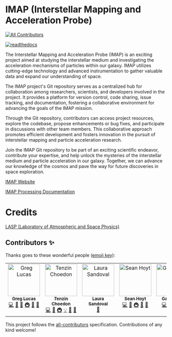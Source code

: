 # IMAP (Interstellar Mapping and Acceleration Probe)
<!-- ALL-CONTRIBUTORS-BADGE:START - Do not remove or modify this section -->
[![All Contributors](https://img.shields.io/badge/all_contributors-7-orange.svg?style=flat-square)](#contributors-)
<!-- ALL-CONTRIBUTORS-BADGE:END -->
[![readthedocs](https://readthedocs.org/projects/imap-processing/badge/?version=latest)](https://imap-processing.readthedocs.io/en/latest/)

The Interstellar Mapping and Acceleration Probe (IMAP) is an exciting project aimed at studying the interstellar medium and investigating the acceleration mechanisms of particles within our galaxy. IMAP utilizes cutting-edge technology and advanced instrumentation to gather valuable data and expand our understanding of space.

The IMAP project's Git repository serves as a centralized hub for collaboration among researchers, scientists, and developers involved in the project. It provides a platform for version control, code sharing, issue tracking, and documentation, fostering a collaborative environment for advancing the goals of the IMAP mission.

Through the Git repository, contributors can access project resources, explore the codebase, propose enhancements or bug fixes, and participate in discussions with other team members. This collaborative approach promotes efficient development and fosters innovation in the pursuit of interstellar mapping and particle acceleration research.

Join the IMAP Git repository to be part of an exciting scientific endeavor, contribute your expertise, and help unlock the mysteries of the interstellar medium and particle acceleration in our galaxy. Together, we can advance our knowledge of the cosmos and pave the way for future discoveries in space exploration.

[IMAP Website](https://imap.princeton.edu/)

[IMAP Processing Documentation](https://imap-processing.readthedocs.io/en/latest/)

# Credits
[LASP (Laboratory of Atmospheric and Space Physics)](https://lasp.colorado.edu/)
## Contributors ✨

Thanks goes to these wonderful people ([emoji key](https://allcontributors.org/docs/en/emoji-key)):

<!-- ALL-CONTRIBUTORS-LIST:START - Do not remove or modify this section -->
<!-- prettier-ignore-start -->
<!-- markdownlint-disable -->
<table>
  <tbody>
    <tr>
      <td align="center" valign="top" width="14.28%"><a href="http://greglucas.github.io"><img src="https://avatars.githubusercontent.com/u/12417828?v=4?s=100" width="100px;" alt="Greg Lucas"/><br /><sub><b>Greg Lucas</b></sub></a><br /><a href="https://github.com/IMAP-Science-Operations-Center/imap_processing/commits?author=greglucas" title="Code">💻</a> <a href="https://github.com/IMAP-Science-Operations-Center/imap_processing/commits?author=greglucas" title="Documentation">📖</a> <a href="#ideas-greglucas" title="Ideas, Planning, & Feedback">🤔</a> <a href="#infra-greglucas" title="Infrastructure (Hosting, Build-Tools, etc)">🚇</a> <a href="#maintenance-greglucas" title="Maintenance">🚧</a> <a href="https://github.com/IMAP-Science-Operations-Center/imap_processing/pulls?q=is%3Apr+reviewed-by%3Agreglucas" title="Reviewed Pull Requests">👀</a></td>
      <td align="center" valign="top" width="14.28%"><a href="https://github.com/tech3371"><img src="https://avatars.githubusercontent.com/u/36522642?v=4?s=100" width="100px;" alt="Tenzin Choedon"/><br /><sub><b>Tenzin Choedon</b></sub></a><br /><a href="https://github.com/IMAP-Science-Operations-Center/imap_processing/commits?author=tech3371" title="Code">💻</a> <a href="#ideas-tech3371" title="Ideas, Planning, & Feedback">🤔</a> <a href="#infra-tech3371" title="Infrastructure (Hosting, Build-Tools, etc)">🚇</a> <a href="#example-tech3371" title="Examples">💡</a> <a href="#maintenance-tech3371" title="Maintenance">🚧</a> <a href="https://github.com/IMAP-Science-Operations-Center/imap_processing/pulls?q=is%3Apr+reviewed-by%3Atech3371" title="Reviewed Pull Requests">👀</a></td>
      <td align="center" valign="top" width="14.28%"><a href="https://github.com/laspsandoval"><img src="https://avatars.githubusercontent.com/u/46567335?v=4?s=100" width="100px;" alt="Laura Sandoval"/><br /><sub><b>Laura Sandoval</b></sub></a><br /><a href="https://github.com/IMAP-Science-Operations-Center/imap_processing/pulls?q=is%3Apr+reviewed-by%3Alaspsandoval" title="Reviewed Pull Requests">👀</a></td>
      <td align="center" valign="top" width="14.28%"><a href="https://github.com/sdhoyt"><img src="https://avatars.githubusercontent.com/u/7146374?v=4?s=100" width="100px;" alt="Sean Hoyt"/><br /><sub><b>Sean Hoyt</b></sub></a><br /><a href="https://github.com/IMAP-Science-Operations-Center/imap_processing/commits?author=sdhoyt" title="Code">💻</a> <a href="#ideas-sdhoyt" title="Ideas, Planning, & Feedback">🤔</a> <a href="#infra-sdhoyt" title="Infrastructure (Hosting, Build-Tools, etc)">🚇</a> <a href="https://github.com/IMAP-Science-Operations-Center/imap_processing/pulls?q=is%3Apr+reviewed-by%3Asdhoyt" title="Reviewed Pull Requests">👀</a> <a href="https://github.com/IMAP-Science-Operations-Center/imap_processing/commits?author=sdhoyt" title="Documentation">📖</a></td>
      <td align="center" valign="top" width="14.28%"><a href="https://github.com/GFMoraga"><img src="https://avatars.githubusercontent.com/u/104743000?v=4?s=100" width="100px;" alt="Gabriel M."/><br /><sub><b>Gabriel M.</b></sub></a><br /><a href="https://github.com/IMAP-Science-Operations-Center/imap_processing/commits?author=GFMoraga" title="Code">💻</a> <a href="#ideas-GFMoraga" title="Ideas, Planning, & Feedback">🤔</a> <a href="#infra-GFMoraga" title="Infrastructure (Hosting, Build-Tools, etc)">🚇</a> <a href="https://github.com/IMAP-Science-Operations-Center/imap_processing/pulls?q=is%3Apr+reviewed-by%3AGFMoraga" title="Reviewed Pull Requests">👀</a></td>
      <td align="center" valign="top" width="14.28%"><a href="https://github.com/bourque"><img src="https://avatars.githubusercontent.com/u/2250769?v=4?s=100" width="100px;" alt="Matthew Bourque"/><br /><sub><b>Matthew Bourque</b></sub></a><br /><a href="https://github.com/IMAP-Science-Operations-Center/imap_processing/commits?author=bourque" title="Code">💻</a> <a href="https://github.com/IMAP-Science-Operations-Center/imap_processing/commits?author=bourque" title="Documentation">📖</a> <a href="#ideas-bourque" title="Ideas, Planning, & Feedback">🤔</a> <a href="#infra-bourque" title="Infrastructure (Hosting, Build-Tools, etc)">🚇</a> <a href="https://github.com/IMAP-Science-Operations-Center/imap_processing/pulls?q=is%3Apr+reviewed-by%3Abourque" title="Reviewed Pull Requests">👀</a></td>
      <td align="center" valign="top" width="14.28%"><a href="https://github.com/maxinelasp"><img src="https://avatars.githubusercontent.com/u/117409426?v=4?s=100" width="100px;" alt="Maxine Hartnett"/><br /><sub><b>Maxine Hartnett</b></sub></a><br /><a href="https://github.com/IMAP-Science-Operations-Center/imap_processing/commits?author=maxinelasp" title="Code">💻</a> <a href="#ideas-maxinelasp" title="Ideas, Planning, & Feedback">🤔</a> <a href="#infra-maxinelasp" title="Infrastructure (Hosting, Build-Tools, etc)">🚇</a> <a href="https://github.com/IMAP-Science-Operations-Center/imap_processing/pulls?q=is%3Apr+reviewed-by%3Amaxinelasp" title="Reviewed Pull Requests">👀</a> <a href="https://github.com/IMAP-Science-Operations-Center/imap_processing/commits?author=maxinelasp" title="Documentation">📖</a></td>
    </tr>
  </tbody>
</table>

<!-- markdownlint-restore -->
<!-- prettier-ignore-end -->

<!-- ALL-CONTRIBUTORS-LIST:END -->

This project follows the [all-contributors](https://github.com/all-contributors/all-contributors) specification. Contributions of any kind welcome!